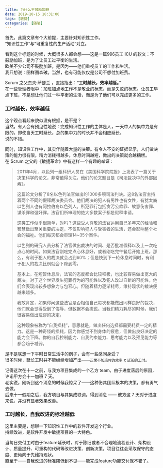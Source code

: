 ```yaml
---
title: 为什么不鼓励加班  
date: 2019-10-15 10:31:00  
tags: [敏捷]   
categories: [随笔]  
---
```


首先，此篇文章有个大前提，主要针对知识性工作。  
“知识性工作”与“可重复性的生产活动”对立。  

看到这个标题的时候，大概很多人都会想——这是一篇996员工 ICU 的软文：不鼓励加班，是为了让员工过平衡的生活。  
欧美不少公司不鼓励加班，是因为——他们重视员工的工作和生活。  
我只想说：图样图森破。当然，也有可能仅仅是公司不想付加班费。  

Scrum 之父杰夫·萨瑟兰 ，直接指出：“**工时越长，效率越低。**”  
在一些管理者眼中：加班加点地工作不是敬业的标志，而是失败的标志。让员工早点下班，不是想让他们过一种平衡的生活，而是为了他们可以完成更多的工作。  
<!-- more -->

### 工时越长，效率越低
这个观点看起来貌似没有根据，是不是？  
当然，有人会有预见性地说：完成知识性工作的主体是人，一天中人的集中力是有限的。即使当天工时延长，总的集中力的时长并不会相应延长。  
说的不错。  

同时，知识性工作中，其实伴随着大量的决策。有令人不安的证据显示，人们做决策的能力很有限，精力消耗得越多，休息时间越短，做出的决策就会越糟糕。  
在 Scrum 之父的《敏捷革命》中有这样一个有趣的举证：  
>2011年4月，以色列一组科研人员在《美国科学院院报》上发表了一篇关于决策科学的论文，非常值得关注。他们的论文题目是《司法裁决中的外部因素》。
>
>这篇论文分析了8名以色列法官做出的1000多项司法判决。这8名法官主持着两个不同的假释裁决委员会。他们裁决的犯人有男性也有女性，有犹太裔以色列人也有阿拉伯裔以色列人。所犯罪行包括贪污公款罪、故意伤害罪、谋杀罪和强奸罪。法官们所审理的绝大多数案子都是假释申请。
>
>这类工作似乎很简单，对吗？这些受人尊敬的法官运用自己多年来的经验和智慧做出至关重要的决定，不仅影响犯人与受害者的生活，还会影响整个社会的福祉。他们每天都会审理14~35个案件。
>
>以色列的研究人员分析了法官做出裁决的时间、是否批准假释以及上一次吃点心的时间。如果法官刚吃完点心休息好，或者刚吃完午餐后开始上班，那么，有利于犯人的裁决就会占到60%；但是快到下一轮休息时间时，有利于犯人的裁决比例就会下降到零。
>
>基本上，在短暂休息后，法官的态度都会比较积极，也比较容易做出宽大的裁决。对于这个世界发生犯罪行为的可能性以及犯人改过自新的可能性，他们会表现出较多想象力与包容心。但随着精力逐渐耗尽，维持现状的裁决便越来越多。
>
>我敢肯定，如果你问这些法官是否相信自己每次都能做出同样良好的裁决，他们就会觉得受到了侮辱，但数据不会撒谎。当我们精力耗尽的时候，我们很容易做出荒谬的决定。
>
>这种现象被称为“自我损耗”，意思就是，做出任何选择都需要耗费一定的精力。这是一种奇怪的损耗，因为你感觉不到身体的疲惫，但做出良好决定的能力会下降。你的自我控制能力、自我约束能力、思考能力以及预见能力等都会趋于减弱。

是不是联想一下平时日常生活中的例子，会有一些感同身受？  
很多时候，延长工时并不能继续增加产出——`正常不加班时的效率` x `延长的工时`。  

记得这次在十一之前，与我方项目集成的一个乙方 team，由于进度落后的原因，许诺甲方会十一加班 7 天。  
老实说，刚听到这个消息的时候我惊呆了——这种伤其团队根本的决策，都有勇气去做。  
后来十一假期之后，我方项目与其集成联调，得到消息 —— 彼方这 7 天对于进度来说，并没有显著效果改善。  

### 工时越长，自我改进的标准越低
这里主要是，想聊一下知识性工作中的软件开发这个行业。  
持续改进，是软件开发中敏捷项目的一大特色。  

当每日交付工时由于feature延长时，对于陈旧或者不合理地流程设计、架构设计、质量提升、可重构的代码等改进决策、创新决策，项目往往会采取保守的态度、更倾向于先维持现状。  
直至于——自我改进的标准降低到不见——能完成feature功能交付就不错了。  

